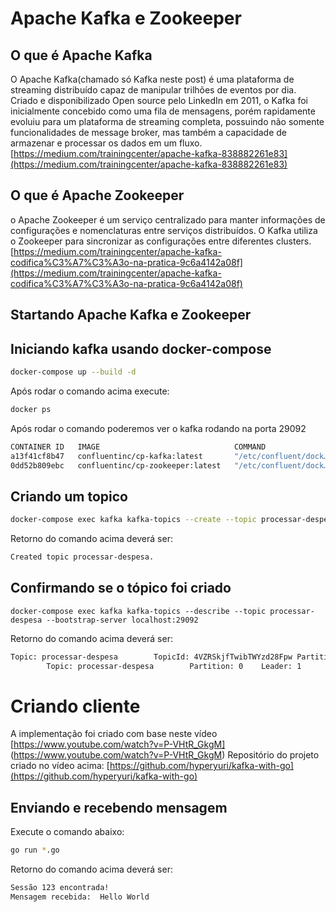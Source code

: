 # Apache Kafka e Zookeeper

## O que é Apache Kafka
O Apache Kafka(chamado só Kafka neste post) é uma plataforma de streaming distribuído capaz de manipular trilhões de eventos por dia. Criado e disponibilizado Open source pelo LinkedIn em 2011, o Kafka foi inicialmente concebido como uma fila de mensagens, porém rapidamente evoluiu para um plataforma de streaming completa, possuindo não somente funcionalidades de message broker, mas também a capacidade de armazenar e processar os dados em um fluxo.
[https://medium.com/trainingcenter/apache-kafka-838882261e83](https://medium.com/trainingcenter/apache-kafka-838882261e83)

## O que é Apache Zookeeper
o Apache Zookeeper é um serviço centralizado para manter informações de configurações e nomenclaturas entre serviços distribuídos. O Kafka utiliza o Zookeeper para sincronizar as configurações entre diferentes clusters.
[https://medium.com/trainingcenter/apache-kafka-codifica%C3%A7%C3%A3o-na-pratica-9c6a4142a08f](https://medium.com/trainingcenter/apache-kafka-codifica%C3%A7%C3%A3o-na-pratica-9c6a4142a08f)

## Startando Apache Kafka e Zookeeper

## Iniciando kafka usando docker-compose
```sh
docker-compose up --build -d
```

Após rodar o comando acima execute:
```sh
docker ps
```

Após rodar o comando poderemos ver o kafka rodando na porta 29092
```sh
CONTAINER ID   IMAGE                              COMMAND                  CREATED          STATUS         PORTS                                                     NAMES
a13f41cf8b47   confluentinc/cp-kafka:latest       "/etc/confluent/dock…"   9 seconds ago    Up 8 seconds   9092/tcp, 0.0.0.0:29092->29092/tcp, :::29092->29092/tcp   apache-kafka_kafka_1
0dd52b809ebc   confluentinc/cp-zookeeper:latest   "/etc/confluent/dock…"   10 seconds ago   Up 8 seconds   2181/tcp, 2888/tcp, 3888/tcp                              apache-kafka_zookeeper_1
```

## Criando um topico
```sh
docker-compose exec kafka kafka-topics --create --topic processar-despesa --partitions 1 --replication-factor 1 --if-not-exists --bootstrap-server localhost:29092
```

Retorno do comando acima deverá ser:
```sh
Created topic processar-despesa.
```

## Confirmando se o tópico foi criado
```
docker-compose exec kafka kafka-topics --describe --topic processar-despesa --bootstrap-server localhost:29092
```

Retorno do comando acima deverá ser:
```sh
Topic: processar-despesa        TopicId: 4VZRSkjfTwibTWYzd28Fpw PartitionCount: 1       ReplicationFactor: 1    Configs: 
        Topic: processar-despesa        Partition: 0    Leader: 1       Replicas: 1     Isr: 1
```

# Criando cliente
A implementação foi criado com base neste vídeo [https://www.youtube.com/watch?v=P-VHtR_GkgM] (https://www.youtube.com/watch?v=P-VHtR_GkgM)
Repositório do projeto criado no vídeo acima: [https://github.com/hyperyuri/kafka-with-go](https://github.com/hyperyuri/kafka-with-go)

## Enviando e recebendo mensagem
Execute o comando abaixo:

```sh
go run *.go
```

Retorno do comando acima deverá ser:
```sh
Sessão 123 encontrada!
Mensagem recebida:  Hello World
```
